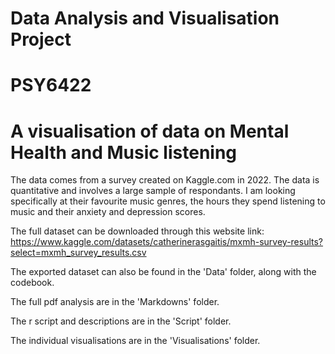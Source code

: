 # Data Analysis and Visualisation Project
# PSY6422
# A visualisation of data on Mental Health and Music listening

The data comes from a survey created on Kaggle.com in 2022. The data is quantitative and involves a large sample of respondants. I am looking specifically at their favourite music genres, the hours they spend listening to music and their anxiety and depression scores.

The full dataset can be downloaded through this website link: https://www.kaggle.com/datasets/catherinerasgaitis/mxmh-survey-results?select=mxmh_survey_results.csv

The exported dataset can also be found in the 'Data' folder, along with the codebook.

The full pdf analysis are in the 'Markdowns' folder.

The r script and descriptions are in the 'Script' folder.

The individual visualisations are in the 'Visualisations' folder.
